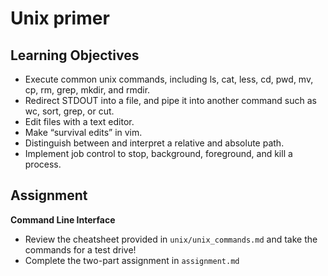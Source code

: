 # Unix primer

## Learning Objectives

* Execute common unix commands, including ls, cat, less, cd, pwd, mv, cp, rm, grep, mkdir, and rmdir.
* Redirect STDOUT into a file, and pipe it into another command such as wc, sort, grep, or cut.
* Edit files with a text editor.
* Make “survival edits” in vim.
* Distinguish between and interpret a relative and absolute path.
* Implement job control to stop, background, foreground, and kill a process.


## Assignment
**Command Line Interface**
  * Review the cheatsheet provided in `unix/unix_commands.md` and take the commands for a test drive!
  * Complete the two-part assignment in `assignment.md`
